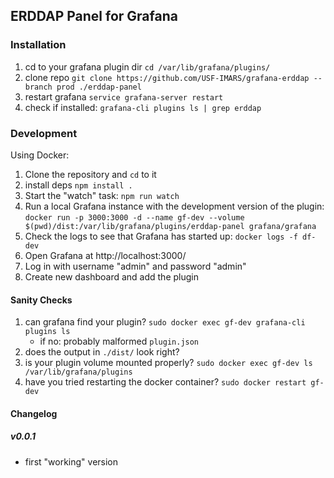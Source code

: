 ## ERDDAP Panel for Grafana

### Installation
1. cd to your grafana plugin dir `cd /var/lib/grafana/plugins/`
1. clone repo `git clone https://github.com/USF-IMARS/grafana-erddap --branch prod ./erddap-panel`
1. restart grafana `service grafana-server restart`
1. check if installed: `grafana-cli plugins ls | grep erddap`
### Development

Using Docker:

1. Clone the repository and `cd` to it
1. install deps `npm install .`
1. Start the "watch" task: `npm run watch`
1. Run a local Grafana instance with the development version of the plugin: `docker run -p 3000:3000 -d --name gf-dev --volume $(pwd)/dist:/var/lib/grafana/plugins/erddap-panel grafana/grafana`
1. Check the logs to see that Grafana has started up: `docker logs -f df-dev`
1. Open Grafana at http://localhost:3000/
1. Log in with username "admin" and password "admin"
1. Create new dashboard and add the plugin

#### Sanity Checks
1. can grafana find your plugin? `sudo docker exec gf-dev grafana-cli plugins ls`
    * if no: probably malformed `plugin.json`
1. does the output in `./dist/` look right?
1. is your plugin volume mounted properly? `sudo docker exec gf-dev ls /var/lib/grafana/plugins`
1. have you tried restarting the docker container? `sudo docker restart gf-dev`

#### Changelog

##### v0.0.1

- first "working" version
